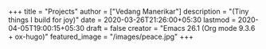 +++
title = "Projects"
author = ["Vedang Manerikar"]
description = "(Tiny things I build for joy)"
date = 2020-03-26T21:26:00+05:30
lastmod = 2020-04-05T19:00:15+05:30
draft = false
creator = "Emacs 26.1 (Org mode 9.3.6 + ox-hugo)"
featured_image = "/images/peace.jpg"
+++

